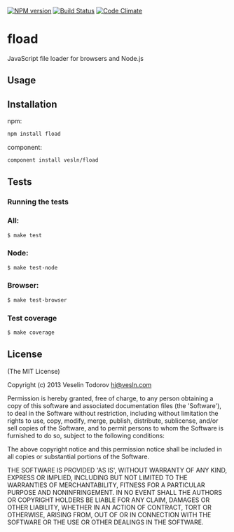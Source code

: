 [![NPM
version](https://badge.fury.io/js/fload.png)](http://badge.fury.io/js/fload)
[![Build Status](https://secure.travis-ci.org/vesln/fload.png)](http://travis-ci.org/vesln/fload)
[![Code Climate](https://codeclimate.com/github/vesln/fload.png)](https://codeclimate.com/github/vesln/fload)

# fload

JavaScript file loader for browsers and Node.js

## Usage

## Installation

npm:

```bash
npm install fload
```

component:

```bash
component install vesln/fload
```

## Tests

### Running the tests

### All:

```bash
$ make test
```

### Node:

```bash
$ make test-node
```

### Browser:

```bash
$ make test-browser
```

### Test coverage

```bash
$ make coverage
```

## License

(The MIT License)

Copyright (c) 2013 Veselin Todorov <hi@vesln.com>

Permission is hereby granted, free of charge, to any person obtaining
a copy of this software and associated documentation files (the
'Software'), to deal in the Software without restriction, including
without limitation the rights to use, copy, modify, merge, publish,
distribute, sublicense, and/or sell copies of the Software, and to
permit persons to whom the Software is furnished to do so, subject to
the following conditions:

The above copyright notice and this permission notice shall be
included in all copies or substantial portions of the Software.

THE SOFTWARE IS PROVIDED 'AS IS', WITHOUT WARRANTY OF ANY KIND,
EXPRESS OR IMPLIED, INCLUDING BUT NOT LIMITED TO THE WARRANTIES OF
MERCHANTABILITY, FITNESS FOR A PARTICULAR PURPOSE AND NONINFRINGEMENT.
IN NO EVENT SHALL THE AUTHORS OR COPYRIGHT HOLDERS BE LIABLE FOR ANY
CLAIM, DAMAGES OR OTHER LIABILITY, WHETHER IN AN ACTION OF CONTRACT,
TORT OR OTHERWISE, ARISING FROM, OUT OF OR IN CONNECTION WITH THE
SOFTWARE OR THE USE OR OTHER DEALINGS IN THE SOFTWARE.

